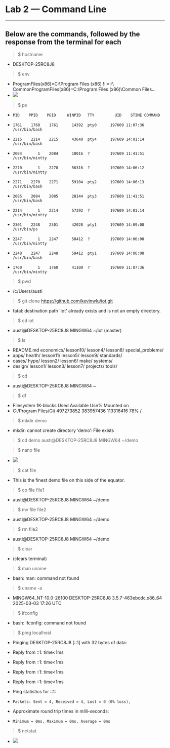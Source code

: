 # Lab 2 — Command Line
---
## Below are the commands, followed by the response from the terminal for each
> $ hostname
- DESKTOP-25RC8J8

> $ env
- ProgramFiles(x86)=C:\Program Files (x86) !::=::\ CommonProgramFiles(x86)=C:\Program Files (x86)\Common Files...
- ![](https://github.com/AnotherAnotherAustin/repotime/blob/main/env.png) 

> $ ps
-     PID    PPID    PGID     WINPID   TTY         UID    STIME COMMAND
-     1761    1760    1761      14392  pty0      197609 11:07:36 /usr/bin/bash
-     2215    2214    2215      43640  pty4      197609 14:01:14 /usr/bin/bash
-     2084       1    2084      18016  ?         197609 11:41:51 /usr/bin/mintty
-     2270       1    2270      56316  ?         197609 14:06:12 /usr/bin/mintty
-     2271    2270    2271      59104  pty2      197609 14:06:13 /usr/bin/bash
-     2085    2084    2085      28144  pty3      197609 11:41:51 /usr/bin/bash
-     2214       1    2214      57392  ?         197609 14:01:14 /usr/bin/mintty
-     2301    2248    2301      42028  pty1      197609 14:09:08 /usr/bin/ps
-     2247       1    2247      58412  ?         197609 14:06:08 /usr/bin/mintty
-     2248    2247    2248      59412  pty1      197609 14:06:08 /usr/bin/bash
-     1760       1    1760      41100  ?         197609 11:07:36 /usr/bin/mintty

> $ pwd
- /c/Users/austi

> $ git clone https://github.com/kevinwlu/iot.git
- fatal: destination path 'iot' already exists and is not an empty directory.

> $ cd iot
- austi@DESKTOP-25RC8J8 MINGW64 ~/iot (master)

> $ ls
- README.md  economics/  lesson10/  lesson4/  lesson8/   special_problems/
- apps/      health/     lesson11/  lesson5/  lesson9/   standards/
- cases/     hype/       lesson2/   lesson6/  make/      systems/
- design/    lesson1/    lesson3/   lesson7/  projects/  tools/

> $ cd
- austi@DESKTOP-25RC8J8 MINGW64 ~

> $ df
- Filesystem           1K-blocks      Used Available Use% Mounted on
- C:/Program Files/Git 497273852 383957436 113316416  78% /

> $ mkdir demo
- mkdir: cannot create directory ‘demo’: File exists

> $ cd demo
austi@DESKTOP-25RC8J8 MINGW64 ~/demo

> $ nano file
- ![](https://github.com/AnotherAnotherAustin/repotime/blob/main/nano.png) 

> $ cat file
- This is the finest demo file on this side of the equator.

> $ cp file file1
- austi@DESKTOP-25RC8J8 MINGW64 ~/demo
  
> $ mv file file2
- austi@DESKTOP-25RC8J8 MINGW64 ~/demo

> $ rm file2
- austi@DESKTOP-25RC8J8 MINGW64 ~/demo

> $ clear
- (clears terminal)

> $ man uname
- bash: man: command not found

> $ uname -a
- MINGW64_NT-10.0-26100 DESKTOP-25RC8J8 3.5.7-463ebcdc.x86_64 2025-03-03 17:26 UTC

> $ ifconfig
- bash: ifconfig: command not found

> $ ping localhost
- Pinging DESKTOP-25RC8J8 [::1] with 32 bytes of data:
- Reply from ::1: time<1ms
- Reply from ::1: time<1ms
- Reply from ::1: time<1ms
- Reply from ::1: time<1ms

- Ping statistics for ::1:
-     Packets: Sent = 4, Received = 4, Lost = 0 (0% loss),
- Approximate round trip times in milli-seconds:
-     Minimum = 0ms, Maximum = 0ms, Average = 0ms

> $ netstat
- ![](https://github.com/AnotherAnotherAustin/repotime/blob/main/ConnectionsLab3.png) 

